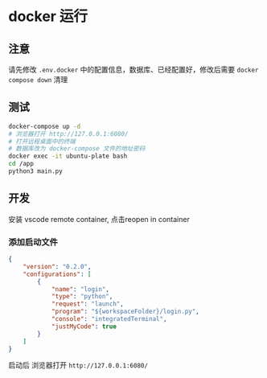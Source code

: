 # docker 运行

## 注意

请先修改 `.env.docker` 中的配置信息，数据库、已经配置好，修改后需要 `docker compose down` 清理

## 测试

```bash
docker-compose up -d
# 浏览器打开 http://127.0.0.1:6080/
# 打开远程桌面中的终端
# 数据库改为 docker-compose 文件的地址密码
docker exec -it ubuntu-plate bash
cd /app
python3 main.py
```

## 开发

安装 vscode remote container, 点击reopen in container

### 添加启动文件

```json
{
    "version": "0.2.0",
    "configurations": [
        {
            "name": "login",
            "type": "python",
            "request": "launch",
            "program": "${workspaceFolder}/login.py",
            "console": "integratedTerminal",
            "justMyCode": true
        }
    ]
}

```

启动后 浏览器打开 `http://127.0.0.1:6080/`
